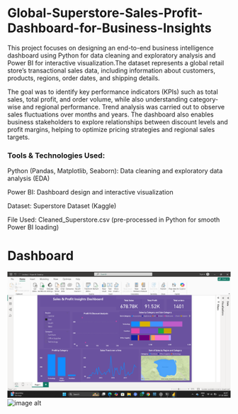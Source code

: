 # Global-Superstore-Sales-Profit-Dashboard-for-Business-Insights
This project focuses on designing an end-to-end business intelligence dashboard using Python for data cleaning and exploratory analysis and Power BI for interactive visualization.The dataset represents a global retail store’s transactional sales data, including information about customers, products, regions, order dates, and shipping details.

The goal was to identify key performance indicators (KPIs) such as total sales, total profit, and order volume, while also understanding category-wise and regional performance. Trend analysis was carried out to observe sales fluctuations over months and years. The dashboard also enables business stakeholders to explore relationships between discount levels and profit margins, helping to optimize pricing strategies and regional sales targets.

###   Tools & Technologies Used:

Python (Pandas, Matplotlib, Seaborn): Data cleaning and exploratory data analysis (EDA)

Power BI: Dashboard design and interactive visualization

Dataset: Superstore Dataset (Kaggle)

File Used: Cleaned_Superstore.csv (pre-processed in Python for smooth Power BI loading)

#  Dashboard
![image alt](https://github.com/haritha090/Global-Superstore-Sales-Profit-Dashboard-for-Business-Insights/blob/main/Screenshot%20(163).png?raw=true)
![image alt]()
